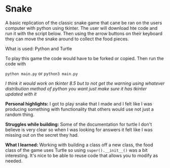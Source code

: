 # Snake

A basic replication of the classic snake game that cane be ran on the users computer with python using tkinter. The user will download hte code and run it with the script below. Then using the arrow buttons on their keyboard they can move the snake around to collect the food pieces. 

What is used: Python and Turtle

To play this game the code would have to be forked or copied. Then run the code with 

`python main.py` or `python3 main.py`

*I think it would work on tkinter 8.5 but to not get the warning using whatever distribution method of python you want just make sure it has tkinter updated with it*

**Personal highlights:**
I got to play snake that I made and I felt like I was producing something with functionality that others would use not just a random thing.

**Struggles while building:**
Some of the documentation for turtle I don't believe is very clear so when I was looking for answers it felt like I was missing out on the secret they had.

**What I learned:**
Working with building a class off a new class, the food class of the game uses Turtle so using `super().__init__()` was a bit interesting. It's nice to be able to reuse code that allows you to modify as needed.
